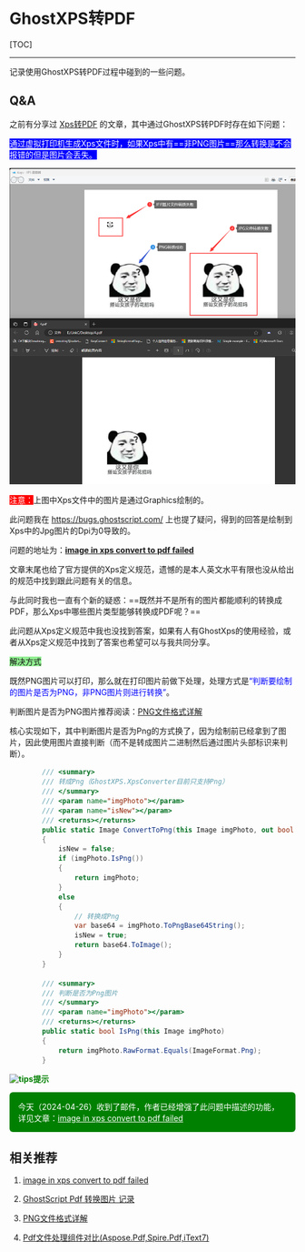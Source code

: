 # GhostXPS转PDF

[TOC]

---

记录使用GhostXPS转PDF过程中碰到的一些问题。

## Q&A

之前有分享过 [Xps转PDF](https://www.cnblogs.com/lanwah/p/16057807.html) 的文章，其中通过GhostXPS转PDF时存在如下问题：

<span style="color:white;background-color:blue;">通过虚拟打印机生成Xps文件时，如果Xps中有==非PNG图片==那么转换是不会报错的但是图片会丢失。</span>

![对比结果](../Images/GhostXPS转PDF/对比结果.png)

<span style="color:white;background-color:red;">注意：</span>上图中Xps文件中的图片是通过Graphics绘制的。

此问题我在 https://bugs.ghostscript.com/ 上也提了疑问，得到的回答是绘制到Xps中的Jpg图片的Dpi为0导致的。

问题的地址为：**[image in xps convert to pdf failed](https://bugs.ghostscript.com/show_bug.cgi?id=707290)**

文章末尾也给了官方提供的Xps定义规范，遗憾的是本人英文水平有限也没从给出的规范中找到跟此问题有关的信息。

与此同时我也一直有个新的疑惑：==既然并不是所有的图片都能顺利的转换成PDF，那么Xps中哪些图片类型能够转换成PDF呢？==

此问题从Xps定义规范中我也没找到答案，如果有人有GhostXps的使用经验，或者从Xps定义规范中找到了答案也希望可以与我共同分享。

<span style="background-color:lightgreen;">解决方式</span>

既然PNG图片可以打印，那么就在打印图片前做下处理，处理方式是<span style="color:blue;">“判断要绘制的图片是否为PNG，非PNG图片则进行转换”</span>。

判断图片是否为PNG图片推荐阅读：[PNG文件格式详解](https://www.cnblogs.com/senior-engineer/p/9548347.html)

核心实现如下，其中判断图片是否为Png的方式换了，因为绘制前已经拿到了图片，因此使用图片直接判断（而不是转成图片二进制然后通过图片头部标识来判断）。

```C#
        /// <summary>
        /// 转成Png（GhostXPS.XpsConverter目前只支持Png）
        /// </summary>
        /// <param name="imgPhoto"></param>
        /// <param name="isNew"></param>
        /// <returns></returns>
        public static Image ConvertToPng(this Image imgPhoto, out bool isNew)
        {
            isNew = false;
            if (imgPhoto.IsPng())
            {
                return imgPhoto;
            }
            else
            {
                // 转换成Png
                var base64 = imgPhoto.ToPngBase64String();
                isNew = true;
                return base64.ToImage();
            }
        }

        /// <summary>
        /// 判断是否为Png图片
        /// </summary>
        /// <param name="imgPhoto"></param>
        /// <returns></returns>
        public static bool IsPng(this Image imgPhoto)
        {
            return imgPhoto.RawFormat.Equals(ImageFormat.Png);
        }
```

<span style="color:green;font-weight:bold;">![tips](https://images.cnblogs.com/cnblogs_com/lanwah/2392664/o_240417121524_bu-tip-o.png)提示</span>

<div style="background:green;color:white;padding:15px;border-radius:6px;">今天（2024-04-26）收到了邮件，作者已经增强了此问题中描述的功能，详见文章：<a href="https://bugs.ghostscript.com/show_bug.cgi?id=707290" style="color:white;">image in xps convert to pdf failed</a></div>

## 相关推荐

1. [image in xps convert to pdf failed](https://bugs.ghostscript.com/show_bug.cgi?id=707290)

2. [GhostScript Pdf 转换图片 记录](https://www.cnblogs.com/julyluo/p/14606190.html)

3. [PNG文件格式详解](https://www.cnblogs.com/senior-engineer/p/9548347.html)
4. [Pdf文件处理组件对比(Aspose.Pdf,Spire.Pdf,iText7)](https://www.cnblogs.com/RobotZero/p/7742282.html)